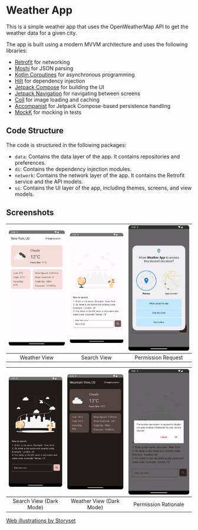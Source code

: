 # Weather App

This is a simple weather app that uses the OpenWeatherMap API to get the weather data for a given
city.

The app is built using a modern MVVM architecture and uses the following libraries:

- [Retrofit](https://square.github.io/retrofit/) for networking
- [Moshi](https://github.com/square/moshi) for JSON parsing
- [Kotlin Coroutines](https://kotlinlang.org/docs/reference/coroutines-overview.html) for
  asynchronous programming
- [Hilt](https://developer.android.com/training/dependency-injection/hilt-android) for dependency
  injection
- [Jetpack Compose](https://developer.android.com/jetpack/compose) for building the UI
- [Jetpack Navigation](https://developer.android.com/guide/navigation) for navigating between
  screens
- [Coil](https://coil-kt.github.io/coil/) for image loading and caching
- [Accompanist](https://google.github.io/accompanist/) for Jetpack Compose-based persistence
  handling
- [MockK](https://mockk.io/) for mocking in tests

## Code Structure

The code is structured in the following packages:

- `data`: Contains the data layer of the app. It contains repositories and preferences.
- `di`: Contains the dependency injection modules.
- `network`: Contains the network layer of the app. It contains the Retrofit service and the API
  models.
- `ui`: Contains the UI layer of the app, including themes, screens, and view models.

## Screenshots

| ![Weather View](screenshots/screenshot_01.png) | ![Search View](screenshots/screenshot_02.png) | ![Permission Request](screenshots/screenshot_03.png) |
|:---:|:---:|:---:|
| Weather View | Search View | Permission Request |

| ![Search View (Dark Mode)](screenshots/screenshot_04.png) | ![Weather View (Dark Mode)](screenshots/screenshot_05.png) | ![Permission Rationale](screenshots/screenshot_06.png) |
|:---:|:---:|:---:|
| Search View (Dark Mode) | Weather View (Dark Mode) | Permission Rationale |


[Web illustrations by Storyset](https://storyset.com/web)